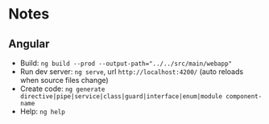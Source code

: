 # Notes

## Angular

- Build: `ng build --prod --output-path="../../src/main/webapp"`
- Run dev server: `ng serve`, url `http://localhost:4200/` (auto reloads when source files change)
- Create code: `ng generate directive|pipe|service|class|guard|interface|enum|module component-name`
- Help: `ng help`